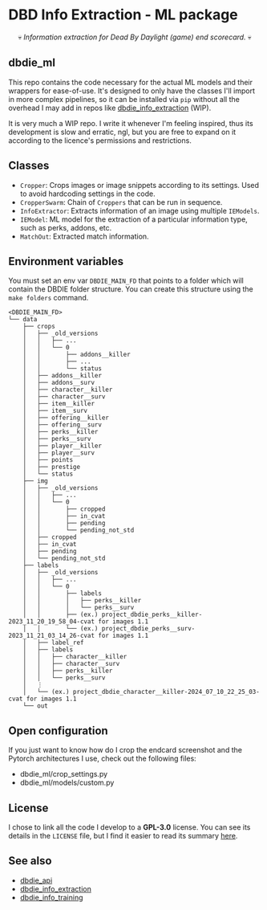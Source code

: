 # DBD Info Extraction - ML package

<center>💀 <i>Information extraction for Dead By Daylight (game) end scorecard.</i> 💀</center>

## dbdie_ml

This repo contains the code necessary for the actual ML models and their wrappers for ease-of-use. It's designed to only have the classes I'll import in more complex pipelines, so it can be installed via `pip` without all the overhead I may add in repos like [dbdie_info_extraction](https://github.com/trOOnies/dbd_info_extraction) (WIP).

It is very much a WIP repo. I write it whenever I'm feeling inspired, thus its development is slow and erratic, ngl, but you are free to expand on it according to the licence's permissions and restrictions.

## Classes

- `Cropper`: Crops images or image snippets according to its settings. Used to avoid hardcoding settings in the code.
- `CropperSwarm`: Chain of `Croppers` that can be run in sequence.
- `InfoExtractor`: Extracts information of an image using multiple `IEModels`.
- `IEModel`: ML model for the extraction of a particular information type, such as perks, addons, etc.
- `MatchOut`: Extracted match information.

## Environment variables

You must set an env var `DBDIE_MAIN_FD` that points to a folder which will contain the DBDIE folder structure.
You can create this structure using the `make folders` command.

```
<DBDIE_MAIN_FD>
└── data
    ├── crops
    │   ├── _old_versions
    │   │   ├── ...
    │   │   └── 0
    │   │       ├── addons__killer
    │   │       ├── ...
    │   │       └── status
    │   ├── addons__killer
    │   ├── addons__surv
    │   ├── character__killer
    │   ├── character__surv
    │   ├── item__killer
    │   ├── item__surv
    │   ├── offering__killer
    │   ├── offering__surv
    │   ├── perks__killer
    │   ├── perks__surv
    │   ├── player__killer
    │   ├── player__surv
    │   ├── points
    │   ├── prestige
    │   └── status
    ├── img
    │   ├── _old_versions
    │   │   ├── ...
    │   │   └── 0
    │   │       ├── cropped
    │   │       ├── in_cvat
    │   │       ├── pending
    │   │       └── pending_not_std
    │   ├── cropped
    │   ├── in_cvat
    │   ├── pending
    │   └── pending_not_std
    ├── labels
    │   ├── _old_versions
    │   │   ├── ...
    │   │   └── 0
    │   │       ├── labels
    │   │       │   ├── perks__killer
    │   │       │   └── perks__surv
    │   │       ├── (ex.) project_dbdie_perks__killer-2023_11_20_19_58_04-cvat for images 1.1
    │   │       └── (ex.) project_dbdie_perks__surv-2023_11_21_03_14_26-cvat for images 1.1
    │   ├── label_ref
    │   ├── labels
    │   │   ├── character__killer
    │   │   ├── character__surv
    │   │   ├── perks__killer
    │   │   └── perks__surv
    │   ⋮
    │   └── (ex.) project_dbdie_character__killer-2024_07_10_22_25_03-cvat for images 1.1
    └── out
```

## Open configuration

If you just want to know how do I crop the endcard screenshot and the Pytorch architectures I use, check out the following files:

- dbdie_ml/crop_settings.py
- dbdie_ml/models/custom.py

## License

I chose to link all the code I develop to a **GPL-3.0** license. You can see its details in the `LICENSE` file, but I find it easier to read its summary [here](https://choosealicense.com/licenses/gpl-3.0/).

## See also

- [dbdie_api](https://github.com/trOOnies/dbdie_api)
- [dbdie_info_extraction](https://github.com/trOOnies/dbd_info_extraction)
- [dbdie_info_training](https://github.com/trOOnies/dbd_info_training)
